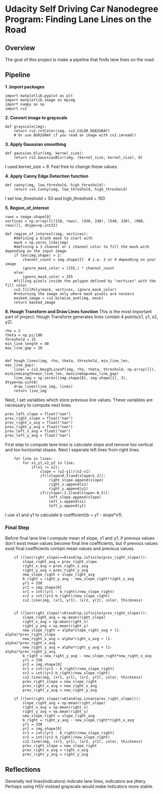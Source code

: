 # Udacity Self Driving Car Nanodegree Program: Finding Lane Lines on the Road

## Overview
The goal of this project is make a pipeline that finds lane lines on the road.

## Pipeline
**1 .Import packages**
```
import matplotlib.pyplot as plt
import matplotlib.image as mpimg
import numpy as np
import cv2
```
**2. Convert image to grayscale**
```
def grayscale(img):
    return cv2.cvtColor(img, cv2.COLOR_RGB2GRAY)
    # Or use BGR2GRAY if you read an image with cv2.imread()
```

**3. Apply Gaussian smoothing**
```
def gaussian_blur(img, kernel_size):
    return cv2.GaussianBlur(img, (kernel_size, kernel_size), 0)
```
I used kernel_size = 9. Feel free to change these values.

**4. Apply Canny Edge Detection function**
```
def canny(img, low_threshold, high_threshold):
    return cv2.Canny(img, low_threshold, high_threshold)
```
I set low_threshold = 50 and high_threshold = 150

**5. Region_of_interest**
```
rows = image.shape[0]
vertices = np.array([[(110, rows), (430, 330), (540, 330), (900, rows)]], dtype=np.int32)

def region_of_interest(img, vertices):
    #defining a blank mask to start with
    mask = np.zeros_like(img)   
    #defining a 3 channel or 1 channel color to fill the mask with depending on the input image
    if len(img.shape) > 2:
        channel_count = img.shape[2]  # i.e. 3 or 4 depending on your image
        ignore_mask_color = (255,) * channel_count
    else:
        ignore_mask_color = 255
    #filling pixels inside the polygon defined by "vertices" with the fill color    
    cv2.fillPoly(mask, vertices, ignore_mask_color)
    #returning the image only where mask pixels are nonzero
    masked_image = cv2.bitwise_and(img, mask)
    return masked_image
```
**6. Hough Transform and Draw Lines function**
This is the most important part of project. Hough Transform generates lines contain 4 points(x1, y1, x2, y2).
```
rho = 2
theta = np.pi/180
threshold = 15
min_line_length = 40
max_line_gap = 20


def hough_lines(img, rho, theta, threshold, min_line_len, max_line_gap):
    lines = cv2.HoughLinesP(img, rho, theta, threshold, np.array([]), minLineLength=min_line_len, maxLineGap=max_line_gap)
    line_img = np.zeros((img.shape[0], img.shape[1], 3), dtype=np.uint8)
    draw_lines(line_img, lines)
    return line_img
```
Next, I set variables which store previous line values. These variables are necessary to compute next lines.  
```
prev_left_slope = float("nan")
prev_right_slope = float("nan")
prev_right_x_avg = float("nan")
prev_right_y_avg = float("nan")
prev_left_x_avg = float("nan")
prev_left_y_avg = float("nan")
```
First step to compute lane lines is calculate slope and remove too vertical and too horizontal slopes. Next I seperate left lines from right lines.
```
    for line in lines:
        for x1,y1,x2,y2 in line:
            if(x1 != x2):
                slope = (y2-y1)/(x2-x1)
                if((slope>0.5)and(slope<1.2)):
                    right_slope.append(slope)
                    right_x.append(x1)
                    right_y.append(y1)
                if((slope>-1.2)and(slope<-0.5)):
                    left_slope.append(slope)
                    left_x.append(x1)
                    left_y.append(y1)
```
I use x1 and y1 to calculate b coefficient(b = y1 - slope*x1).
### Final Step
Before final lane line I compute mean of slope, x1 and y1, if prevous values don't exist mean values become final line coefficients, but if prevous values exist final coefficients contain mean values and previous values.
```
    if ((len(right_slope)==0)and(np.isfinite(prev_right_slope))):
        slope_right_avg = prev_right_slope
        right_x_avg = prev_right_x_avg
        right_y_avg = prev_right_y_avg
        new_slope_right = slope_right_avg    
        b_right = right_y_avg - new_slope_right*right_x_avg
        yr1 = 330
        yr2 = img.shape[0]
        xr1 = int((yr1 - b_right)/new_slope_right)
        xr2 = int((yr2-b_right)/new_slope_right)
        cv2.line(img, (xr1, yr1), (xr2, yr2), color, thickness)
        
        
    if ((len(right_slope)!=0)and(np.isfinite(prev_right_slope))):
        slope_right_avg = np.mean(right_slope)
        right_x_avg = np.mean(right_x)
        right_y_avg = np.mean(right_y)
        new_slope_right = alpha*slope_right_avg + (1-alpha)*prev_right_slope
        new_right_x_avg = alpha*right_x_avg + (1-alpha)*prev_right_x_avg
        new_right_y_avg = alpha*right_y_avg + (1-alpha)*prev_right_y_avg
        b_right = new_right_y_avg - new_slope_right*new_right_x_avg
        yr1 = 330
        yr2 = img.shape[0]
        xr1 = int((yr1 - b_right)/new_slope_right)
        xr2 = int((yr2-b_right)/new_slope_right)
        cv2.line(img, (xr1, yr1), (xr2, yr2), color, thickness)
        prev_right_slope = new_slope_right
        prev_right_x_avg = new_right_x_avg
        prev_right_y_avg = new_right_y_avg
    
    if ((len(right_slope)!=0)and(np.isnan(prev_right_slope))):
        slope_right_avg = np.mean(right_slope)
        right_x_avg = np.mean(right_x)
        right_y_avg = np.mean(right_y)
        new_slope_right = slope_right_avg    
        b_right = right_y_avg - new_slope_right*right_x_avg
        yr1 = 330
        yr2 = img.shape[0]
        xr1 = int((yr1 - b_right)/new_slope_right)
        xr2 = int((yr2-b_right)/new_slope_right)
        cv2.line(img, (xr1, yr1), (xr2, yr2), color, thickness)
        prev_right_slope = new_slope_right
        prev_right_x_avg = right_x_avg
        prev_right_y_avg = right_y_avg
```
## Reflections
Generally red lines(indicators) indicate lane lines, indicators are jittery. Perhaps using HSV instead grayscale would make indicators more stable. 



